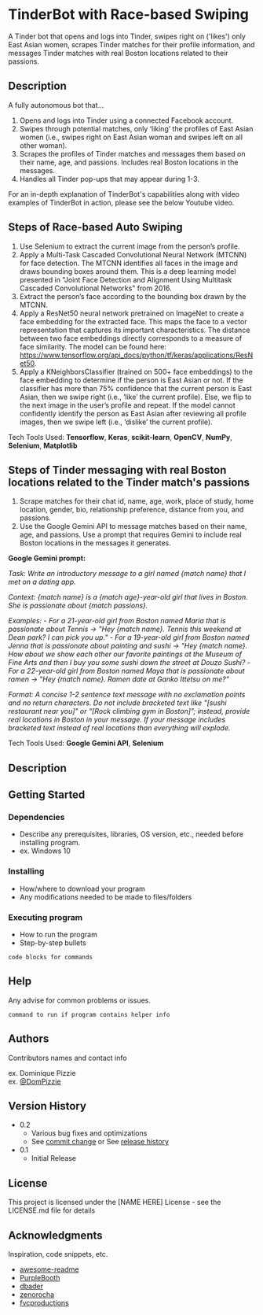 # TinderBot with Race-based Swiping

A Tinder bot that opens and logs into Tinder, swipes right on ('likes') only East Asian women, scrapes Tinder matches for their profile information, and messages Tinder matches with real Boston locations related to their passions. 

## Description
A fully autonomous bot that…
1. Opens and logs into Tinder using a connected Facebook account.
2. Swipes through potential matches, only ‘liking’ the profiles of East Asian women (i.e., swipes right on East Asian woman and swipes left on all other woman).
3. Scrapes the profiles of Tinder matches and messages them based on their name, age, and passions. Includes real Boston locations in the messages.
4. Handles all Tinder pop-ups that may appear during 1-3.

For an in-depth explanation of TinderBot's capabilities along with video examples of TinderBot in action, please see the below Youtube video.

## Steps of Race-based Auto Swiping
1. Use Selenium to extract the current image from the person’s profile.
2. Apply a Multi-Task Cascaded Convolutional Neural Network (MTCNN) for face detection. The MTCNN identifies all faces in the image and draws bounding boxes around them. This is a deep learning model presented in "Joint Face Detection and Alignment Using Multitask Cascaded Convolutional Networks" from 2016.
3. Extract the person’s face according to the bounding box drawn by the MTCNN. 
4. Apply a ResNet50 neural network pretrained on ImageNet to create a face embedding for the extracted face. This maps the face to a vector representation that captures its important characteristics. The distance between two face embeddings directly corresponds to a measure of face similarity. The model can be found here: https://www.tensorflow.org/api_docs/python/tf/keras/applications/ResNet50. 
5. Apply a KNeighborsClassifier (trained on 500+ face embeddings) to the face embedding to determine if the person is East Asian or not. If the classifier has more than 75% confidence that the current person is East Asian, then we swipe right (i.e., ‘like’ the current profile). Else, we flip to the next image in the user’s profile and repeat. 
If the model cannot confidently identify the person as East Asian after reviewing all profile images, then we swipe left (i.e., ‘dislike’ the current profile).

Tech Tools Used: **Tensorflow**, **Keras**, **scikit-learn**, **OpenCV**, **NumPy**, **Selenium**, **Matplotlib**

## Steps of Tinder messaging with real Boston locations related to the Tinder match's passions
1. Scrape matches for their chat id, name, age, work, place of study, home location, gender, bio, relationship preference, distance from you, and passions.
2. Use the Google Gemini API to message matches based on their name, age, and passions. Use a prompt that requires Gemini to include real Boston locations in the messages it generates.

**Google Gemini prompt:**

*Task: Write an introductory message to a girl named {match name} that I met on a dating app.*

*Context: {match name} is a {match age}-year-old girl that lives in Boston. She is passionate about {match passions}.*

*Examples:*
*- For a 21-year-old girl from Boston named Maria that is passionate about Tennis -> "Hey {match name}. Tennis this weekend at Dean park? I can pick you up."*
*- For a 19-year-old girl from Boston named Jenna that is passionate about painting and sushi -> "Hey {match name}. How about we show each other our favorite paintings at the Museum of Fine Arts and then I buy you some sushi down the street at Douzo Sushi?*
*- For a 22-year-old girl from Boston named Maya that is passionate about ramen -> "Hey {match name}. Ramen date at Ganko Ittetsu on me?"*

*Format: A concise 1-2 sentence text message with no exclamation points and no return characters. Do not include bracketed text like "[sushi restaurant near you]" or “[Rock climbing gym in Boston]”; instead, provide real locations in Boston in your message. If your message includes bracketed text instead of real locations than everything will explode.*

Tech Tools Used:  **Google Gemini API**, **Selenium**

## Description

## Getting Started

### Dependencies

* Describe any prerequisites, libraries, OS version, etc., needed before installing program.
* ex. Windows 10

### Installing

* How/where to download your program
* Any modifications needed to be made to files/folders

### Executing program

* How to run the program
* Step-by-step bullets
```
code blocks for commands
```

## Help

Any advise for common problems or issues.
```
command to run if program contains helper info
```

## Authors

Contributors names and contact info

ex. Dominique Pizzie  
ex. [@DomPizzie](https://twitter.com/dompizzie)

## Version History

* 0.2
    * Various bug fixes and optimizations
    * See [commit change]() or See [release history]()
* 0.1
    * Initial Release

## License

This project is licensed under the [NAME HERE] License - see the LICENSE.md file for details

## Acknowledgments

Inspiration, code snippets, etc.
* [awesome-readme](https://github.com/matiassingers/awesome-readme)
* [PurpleBooth](https://gist.github.com/PurpleBooth/109311bb0361f32d87a2)
* [dbader](https://github.com/dbader/readme-template)
* [zenorocha](https://gist.github.com/zenorocha/4526327)
* [fvcproductions](https://gist.github.com/fvcproductions/1bfc2d4aecb01a834b46)
